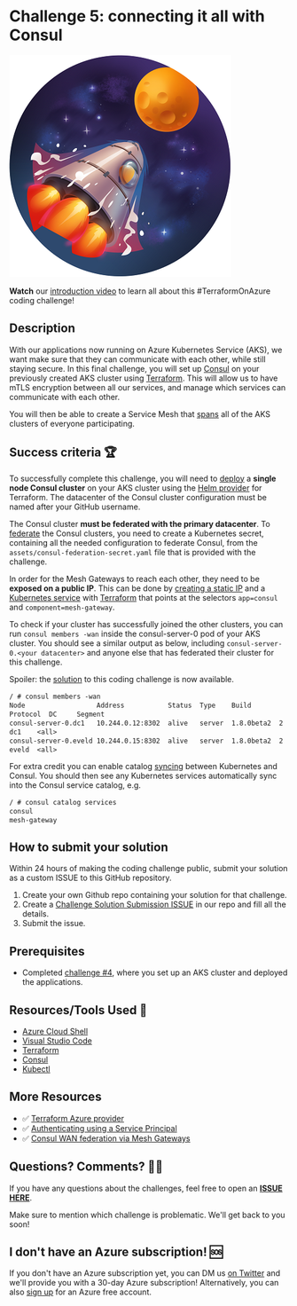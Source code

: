 # Challenge 5: connecting it all with Consul

![Rocket Badger](../assets/Rocket-Badger-2nd-stage-circle-400x400.png)

**Watch** our [introduction video](https://aka.ms/tfonazure/vid/day5) to learn all about this #TerraformOnAzure coding challenge!

## Description

With our applications now running on Azure Kubernetes Service (AKS), we want make sure that they can communicate with each other, while still staying secure.
In this final challenge, you will set up [Consul](https://www.consul.io) on your previously created AKS cluster using [Terraform](https://www.terraform.io).
This will allow us to have mTLS encryption between all our services, and manage which services can communicate with each other.

You will then be able to create a Service Mesh that [spans](https://www.consul.io/docs/connect/mesh-gateway) all of the AKS clusters of everyone participating.

## Success criteria 🏆

To successfully complete this challenge, you will need to [deploy](https://www.consul.io/docs/k8s/installation/overview) a **single node Consul cluster** on your AKS cluster using the [Helm provider](https://www.terraform.io/docs/providers/helm/r/release.html) for Terraform.
The datacenter of the Consul cluster configuration must be named after your GitHub username.

The Consul cluster **must be federated with the primary datacenter**.
To [federate](https://www.consul.io/docs/connect/wan-federation-via-mesh-gateways) the Consul clusters, you need to create a Kubernetes secret, containing all the needed configuration to federate Consul, from the `assets/consul-federation-secret.yaml` file that is provided with the challenge.

In order for the Mesh Gateways to reach each other, they need to be **exposed on a public IP**.
This can be done by [creating a static IP](https://www.terraform.io/docs/providers/azurerm/r/public_ip.html) and a [Kubernetes service](https://docs.microsoft.com/en-us/azure/aks/static-ip#create-a-service-using-the-static-ip-address) with [Terraform](https://www.terraform.io/docs/providers/kubernetes/r/service.html) that points at the selectors `app=consul` and `component=mesh-gateway`.

To check if your cluster has successfully joined the other clusters, you can run `consul members -wan` inside the consul-server-0 pod of your AKS cluster.
You should see a similar output as below, including `consul-server-0.<your datacenter>` and anyone else that has federated their cluster for this challenge.

Spoiler: the [solution](./Solution.md) to this coding challenge is now available.


```shell
/ # consul members -wan
Node                  Address           Status  Type    Build       Protocol  DC     Segment
consul-server-0.dc1   10.244.0.12:8302  alive   server  1.8.0beta2  2         dc1    <all>
consul-server-0.eveld 10.244.0.15:8302  alive   server  1.8.0beta2  2         eveld  <all>
```

For extra credit you can enable catalog [syncing](https://www.consul.io/docs/k8s/service-sync) between Kubernetes and Consul.
You should then see any Kubernetes services automatically sync into the Consul service catalog, e.g.

```shell
/ # consul catalog services
consul
mesh-gateway
```

## How to submit your solution

Within 24 hours of making the coding challenge public, submit your solution as a custom ISSUE to this GitHub repository.

 1. Create your own Github repo containing your solution for that challenge.
 2. Create a [Challenge Solution Submission ISSUE](https://github.com/Terraform-On-Azure-Workshop/terraform-azure-hashiconf2020/issues/new/choose) in our repo and fill all the details.
 3. Submit the issue.

## Prerequisites

- Completed [challenge #4](https://github.com/Terraform-On-Azure-Workshop/terraform-azure-hashiconf2020/tree/main/challenges/challenge4), where you set up an AKS cluster and deployed the applications.

## Resources/Tools Used 🚀

- [Azure Cloud Shell](https://shell.azure.com)
- [Visual Studio Code](https://code.visualstudio.com)
- [Terraform](https://www.terraform.io/)
- [Consul](https://www.consul.io)
- [Kubectl](https://kubernetes.io/docs/tasks/tools/install-kubectl/)

## More Resources

- ✅ [Terraform Azure provider](https://www.terraform.io/docs/github-actions/setup-terraform.html)
- ✅ [Authenticating using a Service Principal](https://www.terraform.io/docs/providers/azurerm/guides/service_principal_client_secret.html)
- ✅ [Consul WAN federation via Mesh Gateways](https://www.consul.io/docs/connect/wan-federation-via-mesh-gateways)

## Questions? Comments? 🙋‍♀️

If you have any questions about the challenges, feel free to open an **[ISSUE HERE](https://github.com/Terraform-On-Azure-Workshop/terraform-azure-hashiconf2020/issues)**.

Make sure to mention which challenge is problematic. We'll get back to you soon!

## I don't have an Azure subscription! 🆘

If you don't have an Azure subscription yet, you can DM us [on Twitter](https://twitter.com/msdev_nl) and we'll provide you with a 30-day Azure subscription! Alternatively, you can also [sign up](https://azure.microsoft.com/en-us/free/) for an Azure free account.
